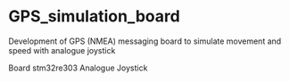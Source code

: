 # GPS_simulation_board
Development of GPS (NMEA) messaging board to simulate movement and speed with analogue joystick 

Board stm32re303
Analogue Joystick


